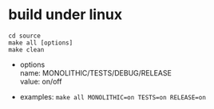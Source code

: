 # build under linux
```
cd source
make all [options]
make clean
```

* options  
  name: MONOLITHIC/TESTS/DEBUG/RELEASE  
  value: on/off 
  
* examples: `make all MONOLITHIC=on TESTS=on RELEASE=on` 